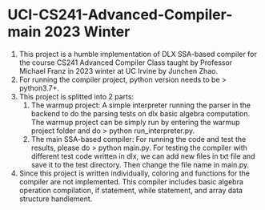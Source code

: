 # UCI-CS241-Advanced-Compiler-main 2023 Winter
1. This project is a humble implementation of DLX SSA-based compiler for the course CS241 Advanced Compiler Class taught by Professor Michael Franz in 2023 winter at UC Irvine by Junchen Zhao. 
2. For running the compiler project, python version needs to be > python3.7+.
3. This project is splitted into 2 parts:
   1. The warmup project: A simple interpreter running the parser in the backend to do the parsing tests on dlx basic algebra computation. The warmup project can be simply run by entering the warmup project folder and do > python run_interpreter.py.
   2. The main SSA-based compiler: For running the code and test the results, please do > python main.py. For testing the compiler with different test code written in dlx, we can add new files in txt file and save it to the test directory. Then change the file name in main.py.
4. Since this project is written individually, coloring and functions for the compiler are not implemented. This compiler includes basic algebra operation compilation, if statement, while statement, and array data structure handlement.

